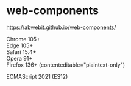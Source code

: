 # web-components
https://abwebit.github.io/web-components/


Chrome 105+\
Edge 105+\
Safari 15.4+\
Opera 91+\
Firefox 136+ (contenteditable="plaintext-only")

ECMAScript 2021 (ES12)
